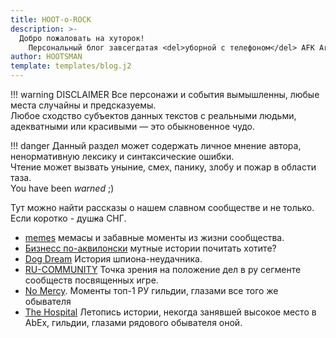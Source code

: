 ```yaml
---
title: HOOT-o-ROCK
description: >- 
  Добро пожаловать на хуторок!  
    Персональный блог завсегдатая <del>уборной с телефоном</del> AFK Arena.
author: HOOTSMAN
template: templates/blog.j2
---
```

!!! warning DISCLAIMER
    Все персонажи и события вымышленны, любые места случайны и предсказуемы.  
    Любое сходство субъектов данных текстов с реальными людьми, адекватными или красивыми — это обыкновенное чудо.  

!!! danger
    Данный раздел может содержать личное мнение автора, ненормативную лексику и синтаксические ошибки.  
    Чтение может вызвать уныние, смех, панику, злобу и пожар в области таза.  
    You have been _warned_ ;)

Тут можно найти рассказы о нашем славном сообществе и не только.  
Если коротко - душ<del class="red-font">к</del>а СНГ.

- [memes](../guilds/meme.md) мемасы и забавные моменты из жизни сообщества.
- [Бизнесс по-аквилонски](aquav.md) мутные истории почитать хотите?
- [Dog Dream](dogdream.md) История шпиона-неудачника.
- [RU-COMMUNITY](makerugreatagain.md) Точка зрения на положение дел в ру сегменте сообществ посвященных игре.
- [No Mercy](nm-respect.md). Моменты топ-1 РУ гильдии, глазами все того же обывателя
- [The Hospital](th-retirement.md) Летопись истории, некогда занявшей высокое место в AbEx, гильдии, глазами рядового обывателя оной.

